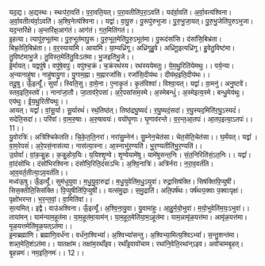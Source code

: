 

  
यद॒द्य। अ॒द्यस्थः। स्थःप॑रा॒वति॑। प॒रा॒वति॒यत्। प॒रा॒वतीति॑प॒रा॒ऽवति॑। यद॑र्वा॒वति॑। अ॒र्वा॒वत्य॑श्विना। अ॒र्वा॒वतीत्य॑र्वा॒ऽवति॑। अ॒श्वि॒नेत्य॑श्विना।। यद्वा॑। वा॒पु॒रु। पु॒रूपु॑रुभुजा। पु॒रु॒भु॒जा॒यत्। पु॒रु॒भु॒जेति॑पुरुऽभुजा। यद॒न्तरि॑क्षे। अ॒न्तरि॑क्ष॒आग॑तं। आग॑तं। ग॒त॒मिति॑गतं।।  
इ॒हत्या। त्यापु॑रु॒भूत॑मा। पु॒रु॒भूत॑मापु॒रू। पु॒रु॒भूत॒मेति॑पु॒रु॒ऽभूत॑मा। पु॒रूदंसां॑सि। दंसां॑सि॒बिभ्र॑ता। बिभ्र॒तेति॒बिभ्र॑ता।। व॒र॒स्याया॑मि। आया॑मि। या॒म्यध्रि॑गू। अध्रि॑गूहु॒वे। अध्रि॑गू॒इत्यध्रि॑गू। हु॒वेतु॒विष्ट॑मा। तु॒विष्ट॑माभु॒जे। तु॒विस्त॒मेति॑तु॒विःऽत॑मा। भु॒जइति॑भु॒जे।।  
ई॒र्मायत्। यद्वपु॑षे। वपु॑षे॒वपुः॑। वपु॑श्च॒क्रं। च॒क्रंरथ॑स्य। रथ॑स्ययेमतुः। ये॒म॒थु॒रिति॑येमथुः।। पर्य॒न्या। अ॒न्यानाहु॑षा। नाहु॑षायु॒गा। यु॒गाम॒ह्ना। म॒ह्नारजां॑सि। रजां॑सि॒दीय॑थः। दीय॑थ॒इति॒दीय॑थः।।  
तदू॒षु। ऊँ॒इत्यूँ॑। सुवां॑। स्विति॒सु। वा॒मे॒ना। ए॒नाकृ॒तं। कृ॒तंविश्वा॑। विश्वा॒यत्। यद्वां॑। वा॒मनु॑। अनु॒ष्टवे॑। स्तव॒इति॒स्तवे॑।। नाना॑जा॒तौ। जा॒ताव॑रे॒पसा॑। अ॒रे॒पसा॑सम॒स्मे। अ॒स्मेबन्धुं॑। अ॒स्मेइत्य॒स्मे। बन्धु॒मेय॑थुः। एय॑थुः। ई॒य॒थु॒रिती॑यथुः।।  
आयत्। यद्वां॑। वां॒सू॒र्या। सू॒र्यारथं॑। रथं॒तिष्ठ॑त्। तिष्ठ॑द्रघु॒ष्यदं॑। र॒घु॒ष्यदं॒सदा॑। र॒घु॒स्यद॒मिति॑र॒घु॒ऽस्यदं॑। सदेति॒सदा॑।। परि॑वां। वा॒म॒रु॒षाः। अ॒रु॒षावयः॑। वयो॑घृ॒णाः। घृ॒णाव॑रन्ते। व॒र॒न्त॒आ॒तपः॑। आ॒तप॒इत्या॒ऽतपः॑।। 11।।  
यु॒वोरत्रिः॑। अत्रि॑श्चिकेतति। चि॒के॒त॒ति॒नरा॑। नरा॑सु॒म्नेन॑। सु॒म्नेन॒चेत॑सा। चेत॒सेति॒चेत॑सा।। घ॒र्मंयत्। यद्वां॑ । वा॒म॒रेपसं॑। अ॒रे॒पसं॒नास॑त्या। नास॑त्या॒स्ना। आ॒स्नाभु॑र॒ण्यति॑। भु॒र॒ण्यतीति॑भु॒र॒ण्यति॑।।  
उ॒ग्रोवां॑। वां॒क॒कु॒हः। क॒कु॒होय॒यिः। य॒यिश्शृ॒ण्वे। शृ॒ण्वेयामे॑षु। यामे॑षुसन्त॒निः। सं॒त॒निरिति॑सं॒ऽत॒निः।। यद्वां॑। वां॒दंसो॑भिः। दंसो॑भिरश्विना। दंसो॑भि॒रिति॒दंसः॑ऽभिः। अ॒श्वि॒नात्रिः॑। अत्रि॑र्नरा। न॒रा॒व॒वर्त॑ति। आ॒व॒वर्त॒तीत्या॒ऽव॒वर्त॑ति।।  
मध्व॑ऊ॒षु। ऊँ॒इत्यूँ॑। सुम॑धुयुवा। म॒धु॒यु॒वा॒रुद्रा॑। म॒धु॒युवेति॑म॒धु॒ऽयुवा॑। रुद्रा॒सिष॑क्ति। सिष॑क्तिपि॒प्युषी॑। सिस॒क्तीति॒सिस॑क्ति। पि॒प्युषीति॑पि॒प्युषी॑।। यत्स॑मु॒द्राः। स॒मु॒द्राति॑। अति॒पर्ष॑थः। पर्ष॑थःप॒क्वाः प॒क्वाःपृक्षः॑। पृक्षो॑भरन्त। भ॒र॒न्त॒वां॒। वा॒मिति॑वां।।  
स॒त्यमित्। इद्वै। वाउ॑अश्विना। ऊँ॒इत्यूँ॑। अ॒श्वि॒ना॒यु॒वा। यु॒वामा॑हुः। आ॒हु॒र्म॒यो॒भुवा॑। म॒यो॒भुवेति॑म॒यः॒ऽभुवा॑।। ताया॑मन्। याम॑न्याम॒हूत॑मा। या॒म॒हूत॑मा॒याम॑न्। या॒म॒हूत॒मेति॑या॒म॒ऽहूत॑मा। याम॒न्नामृ॑ळ॒यत्त॑मा। आमृ॑ळ॒यत्त॑मा। मृ॒ळ॒यत्तमेति॑मृ॒ळ॒यत्ऽत॑मा।।  
इ॒माब्रह्मा॑णि। ब्रह्मा॑णि॒वर्ध॑ना। वर्ध॑ना॒श्विभ्यां॑। अ॒श्विभ्यां॑सन्तु। अ॒श्विभ्या॒मित्य॒श्विऽभ्यां॑। स॒न्तु॒शन्त॑मा। शन्न्त॒मेति॒शंऽत॑मा।। यातक्षा॑म। तक्षा॑म॒रथाँ॑इव। रथाँ॑इ॒वावो॑चाम। रथा॑नि॒वेति॒रथा॑न्ऽइव। अवो॑चामबृ॒हत्। बृ॒हन्नमः॑। नम॒इति॒नमः॑।। 12।।  
